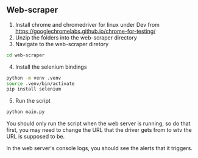 ## Web-scraper
1. Install chrome and chromedriver for linux under Dev from https://googlechromelabs.github.io/chrome-for-testing/
2. Unzip the folders into the web-scraper directory
3. Navigate to the web-scraper diretory
``` bash
cd web-scraper
```
4. Install the selenium bindings
``` bash
python -m venv .venv
source .venv/bin/activate
pip install selenium
```
5. Run the script 
``` bash
python main.py
```

You should only run the script when the web server is running, so do that first, you may need to change the URL that the driver gets from to wtv the URL is supposed to be. 

In the web server's console logs, you should see the alerts that it triggers. 
